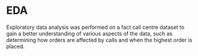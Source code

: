 # EDA
Exploratory data analysis was performed on a fact call centre dataset to gain a better understanding of various aspects of the data, such as determining how orders are affected by calls and when the highest order is placed.
